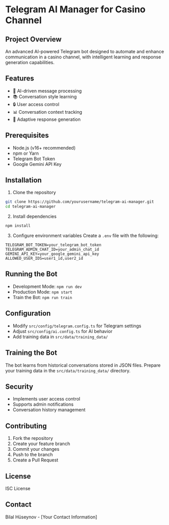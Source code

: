 # Telegram AI Manager for Casino Channel

## Project Overview
An advanced AI-powered Telegram bot designed to automate and enhance communication in a casino channel, with intelligent learning and response generation capabilities.

## Features
- 🤖 AI-driven message processing
- 📚 Conversation style learning
- 🔒 User access control
- 📊 Conversation context tracking
- 🧠 Adaptive response generation

## Prerequisites
- Node.js (v16+ recommended)
- npm or Yarn
- Telegram Bot Token
- Google Gemini API Key

## Installation
1. Clone the repository
```bash
git clone https://github.com/yourusername/telegram-ai-manager.git
cd telegram-ai-manager
```

2. Install dependencies
```bash
npm install
```

3. Configure environment variables
Create a `.env` file with the following:
```
TELEGRAM_BOT_TOKEN=your_telegram_bot_token
TELEGRAM_ADMIN_CHAT_ID=your_admin_chat_id
GEMINI_API_KEY=your_google_gemini_api_key
ALLOWED_USER_IDS=user1_id,user2_id
```

## Running the Bot
- Development Mode: `npm run dev`
- Production Mode: `npm start`
- Train the Bot: `npm run train`

## Configuration
- Modify `src/config/telegram.config.ts` for Telegram settings
- Adjust `src/config/ai.config.ts` for AI behavior
- Add training data in `src/data/training_data/`

## Training the Bot
The bot learns from historical conversations stored in JSON files. Prepare your training data in the `src/data/training_data/` directory.

## Security
- Implements user access control
- Supports admin notifications
- Conversation history management

## Contributing
1. Fork the repository
2. Create your feature branch
3. Commit your changes
4. Push to the branch
5. Create a Pull Request

## License
ISC License

## Contact
Bilal Hüseynov - [Your Contact Information]
